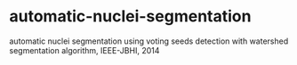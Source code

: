 # automatic-nuclei-segmentation

automatic nuclei segmentation using voting seeds detection with watershed segmentation algorithm, IEEE-JBHI, 2014
